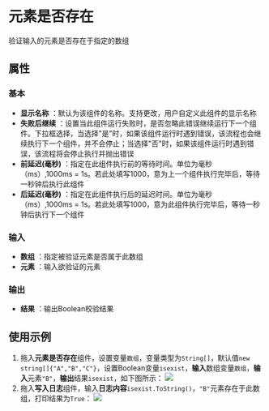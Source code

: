 # 元素是否存在

验证输入的元素是否存在于指定的数组

## 属性

### 基本

- **显示名称** ：默认为该组件的名称。支持更改，用户自定义此组件的显示名称
- **失败后继续** ：设置当此组件运行失败时，是否忽略此错误继续运行下一个组件。下拉框选择，当选择"是"时，如果该组件运行时遇到错误，该流程也会继续执行下一个组件，并不会停止；当选择"否"时，如果该组件运行时遇到错误，该流程将会停止执行并抛出错误
- **前延迟(毫秒)** ：指定在此组件执行前的等待时间。单位为毫秒（ms）,1000ms = 1s。若此处填写1000，意为上一个组件执行完毕后，等待一秒钟后执行此组件
- **后延迟(毫秒)** ：指定在此组件执行后的延迟时间。单位为毫秒（ms）,1000ms = 1s。若此处填写1000，意为此组件执行完毕后，等待一秒钟后执行下一个组件

### 输入

- **数组** ：指定被验证元素是否属于此数组
- **元素** ：输入欲验证的元素

### 输出

- **结果** ：输出Boolean校验结果

## 使用示例

1. 拖入**元素是否存在**组件，设置变量`数组`，变量类型为`String[]`，默认值`new string[]{"A","B","C"}`，设置Boolean变量`isexist`，**输入**数组变量`数组`，**输入**元素`"B"`，**输出**结果`isexist`，如下图所示：
   ![](https://docimages.blob.core.chinacloudapi.cn/images/Activities/ExistsInArrayActivity1.png)
2. 拖入**写入日志**组件，输入**日志内容**`isexist.ToString()`，`"B"`元素存在于此数组，打印结果为`True`：
   ![](https://docimages.blob.core.chinacloudapi.cn/images/Activities/ExistsInArrayActivity2.png)
